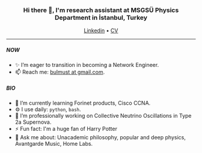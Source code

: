 <h3 align="center">Hi there 👋, I'm research assistant at MSGSÜ Physics Department in İstanbul, Turkey</h3>
<p align="center">
  <a href="https://www.linkedin.com/in/taygun-bulmu%C5%9F-9932a658/">Linkedin</a> •
  <a href="https://github.com/bulmust/CV/blob/main/taygunBulmus_CV_EN.pdf">CV</a>
</p>

---

##### NOW
- ✨ I’m eager to transition in becoming a Network Engineer.
- 📫 Reach me: [bulmust at gmail.com](emailto:bulmust@gmail.com).

##### BIO
- 🌱 I’m currently learning Forinet products, Cisco CCNA.
- ⚙️ I use daily: `python`, `bash`.
- 🔭 I’m professionally working on Collective Neutrino Oscillations in Type 2a Supernova.
- ⚡️ Fun fact: I'm a huge fan of Harry Potter
- 💬 Ask me about: Unacademic philosophy, popular and deep physics, Avantgarde Music, Home Labs.